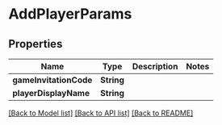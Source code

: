 # AddPlayerParams

## Properties
Name | Type | Description | Notes
------------ | ------------- | ------------- | -------------
**gameInvitationCode** | **String** |  | 
**playerDisplayName** | **String** |  | 

[[Back to Model list]](../README.md#documentation-for-models) [[Back to API list]](../README.md#documentation-for-api-endpoints) [[Back to README]](../README.md)


